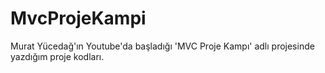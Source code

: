 # MvcProjeKampi
Murat Yücedağ'ın Youtube'da başladığı 'MVC Proje Kampı' adlı projesinde yazdığım proje kodları.
